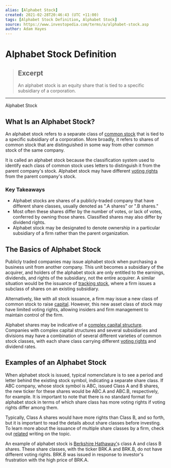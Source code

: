 ```yaml
---
alias: [Alphabet Stock]
created: 2021-02-28T20:46:43 (UTC +11:00)
tags: [Alphabet Stock Definition, Alphabet Stock]
source: https://www.investopedia.com/terms/a/alphabet-stock.asp
author: Adam Hayes
---
```


# Alphabet Stock Definition

> ## Excerpt
> An alphabet stock is an equity share that is tied to a specific subsidiary of a corporation.

---

Alphabet Stock
## What Is an Alphabet Stock?

An alphabet stock refers to a separate class of [common stock](https://www.investopedia.com/terms/c/commonstock.asp) that is tied to a specific subsidiary of a corporation. More broadly, it refers to shares of common stock that are distinguished in some way from other common stock of the same company.

It is called an alphabet stock because the classification system used to identify each class of common stock uses letters to distinguish it from the parent company's stock. Alphabet stock may have different [voting rights](https://www.investopedia.com/terms/v/votingright.asp) from the parent company's stock.

### Key Takeaways

-   Alphabet stocks are shares of a publicly-traded company that have different share classes, usually denoted as ".A shares" or ".B shares."
-   Most often these shares differ by the number of votes, or lack of votes, conferred by owning those shares. Classified shares may also differ by dividend rights.
-   Alphabet stock may be designated to denote ownership in a particular subsidiary of a firm rather than the parent organization.

## The Basics of Alphabet Stock

Publicly traded companies may issue alphabet stock when purchasing a business unit from another company. This unit becomes a subsidiary of the acquirer, and holders of the alphabet stock are only entitled to the earnings, dividends, and rights of the subsidiary, not the entire acquirer. A similar situation would be the issuance of [tracking stock](https://www.investopedia.com/terms/t/trackingstocks.asp), where a firm issues a subclass of shares on an existing subsidiary.

Alternatively, like with all stock issuance, a firm may issue a new class of common stock to raise [capital](https://www.investopedia.com/terms/c/capital.asp). However, this new asset class of stock may have limited voting rights, allowing insiders and firm management to maintain control of the firm.

Alphabet shares may be indicative of a [complex capital structure](https://www.investopedia.com/terms/c/complex-capital-structure.asp). Companies with complex capital structures and several subsidiaries and divisions may have a combination of several different varieties of common stock classes, with each share class carrying different [voting rights](https://www.investopedia.com/terms/v/votingright.asp) and dividend rates.

## Examples of an Alphabet Stock

When alphabet stock is issued, typical nomenclature is to see a period and letter behind the existing stock symbol, indicating a separate share class. If ABC company, whose stock symbol is ABC, issued Class A and B shares, the new ticker for these shares would be ABC.A and ABC.B, respectively, for example. It is important to note that there is no standard format for alphabet stock in terms of which share class has more voting rights if voting rights differ among them.

Typically, Class A shares would have more rights than Class B, and so forth, but it is important to read the details about share classes before investing. To learn more about the issuance of multiple share classes by a firm, check out [related](https://www.investopedia.com/ask/answers/company-multiple-share-classes-super-voting-shares/) writing on the topic.

An example of alphabet stock is [Berkshire Hathaway'](https://www.investopedia.com/terms/b/berkshire-hathaway.asp)s class A and class B shares. These share classes, with the ticker BRK.A and BRK.B, do not have different voting rights. BRK.B was issued in response to investor's frustration with the high price of BRK.A.
